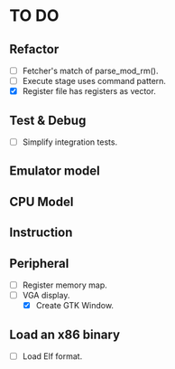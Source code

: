 # TO DO

## Refactor

- [ ] Fetcher's match of parse_mod_rm().
- [ ] Execute stage uses command pattern.
- [x] Register file has registers as vector.

## Test & Debug

- [ ] Simplify integration tests.

## Emulator model

## CPU Model

## Instruction

## Peripheral

- [ ] Register memory map.
- [ ] VGA display.
  - [x] Create GTK Window.

## Load an x86 binary

- [ ] Load Elf format.
